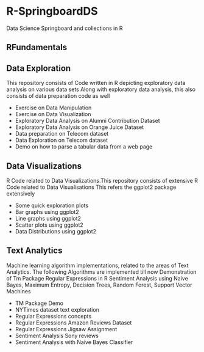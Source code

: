 # R-SpringboardDS
Data Science Springboard and collections in R

## RFundamentals

## Data Exploration
This repository consists of Code written in R depicting exploratory data analysis on various data sets Along with exploratory data analysis, this also consists of data preparation code as well

* Exercise on Data Manipulation
* Exercise on Data Visualization
* Exploratory Data Analysis on Alumni Contribution Dataset
* Exploratory Data Analysis on Orange Juice Dataset
* Data preparation on Telecom dataset
* Data Exploration on Telecom dataset
* Demo on how to parse a tabular data from a web page

## Data Visualizations
R Code related to Data Visualizations.This repository consists of extensive R Code related to Data Visualisations This refers the ggplot2 package extensively

* Some quick exploration plots
* Bar graphs using ggplot2
* Line graphs using ggplot2
* Scatter plots using ggplot2
* Data Distributions using ggplot2

## Text Analytics
Machine learning algorithm implementations, related to the areas of Text Analytics. The following Algorithms are implemented till now Demonstration of Tm Package Regular Expressions in R Sentiment Analysis using Naive Bayes, Maximum Entropy, Decision Trees, Random Forest, Support Vector Machines

* TM Package Demo
* NYTimes dataset text exploration
* Regular Expressions concepts
* Regular Expressions Amazon Reviews Dataset
* Regular Expressions Jigsaw Assignment
* Sentiment Analysis Sony reviews
* Sentiment Analysis with Naive Bayes Classifier
